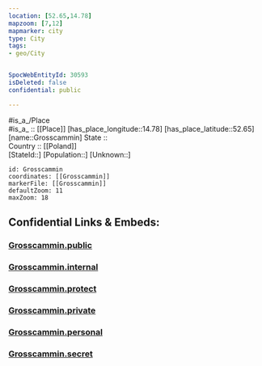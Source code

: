 ```yaml
---
location: [52.65,14.78] 
mapzoom: [7,12] 
mapmarker: city 
type: City
tags:
- geo/City


SpocWebEntityId: 30593
isDeleted: false
confidential: public

---
```

#is_a_/Place  
#is_a_ :: [[Place]] 
[has_place_longitude::14.78] 
[has_place_latitude::52.65] 
[name::Grosscammin] 
State ::  
Country :: [[Poland]]  
[StateId::] 
[Population::] 
[Unknown::] 


```leaflet
id: Grosscammin
coordinates: [[Grosscammin]] 
markerFile: [[Grosscammin]] 
defaultZoom: 11 
maxZoom: 18
```


## Confidential Links & Embeds: 

### [Grosscammin.public](/_public/\Earth\Continent\Europe\Europe~East\Poland\Provinces~Poland\Lubusz\CityGrosscammin.public.md) 

### [Grosscammin.internal](/_internal/\Earth\Continent\Europe\Europe~East\Poland\Provinces~Poland\Lubusz\CityGrosscammin.internal.md) 

### [Grosscammin.protect](/_protect/\Earth\Continent\Europe\Europe~East\Poland\Provinces~Poland\Lubusz\CityGrosscammin.protect.md) 

### [Grosscammin.private](/_private/\Earth\Continent\Europe\Europe~East\Poland\Provinces~Poland\Lubusz\CityGrosscammin.private.md) 

### [Grosscammin.personal](/_personal/\Earth\Continent\Europe\Europe~East\Poland\Provinces~Poland\Lubusz\CityGrosscammin.personal.md) 

### [Grosscammin.secret](/_secret/\Earth\Continent\Europe\Europe~East\Poland\Provinces~Poland\Lubusz\CityGrosscammin.secret.md)

